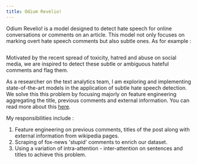 ```yaml
---
title: Odium Revelio!
---
```


Odium Revelio! is a model designed to detect hate speech for online conversations or comments on an article. This model not only focuses on marking overt hate speech comments but also subtle ones. As for example : 

<img src="https://sakshiagarwal.github.io/images/subtle-hate-speeches.PNG" alt="">

Motivated by the recent spread of toxicity, hatred and abuse on social media, we are inspired to detect these subtle or ambiguous hateful comments and flag them.

As a researcher on the text analytics team, I am exploring and implementing state-of-the-art models in the application of subtle hate speech detection. We solve this this problem by focusing majorly on feature engineering aggregating the title, previous comments and external information. You can read more about this [here](https://sakshiagarwal.github.io/odium-revelio.pdf).

My responsibilities include :

1. 	Feature engineering on previous comments, titles of the post along with external information from wikipedia pages.
2. 	Scraping of fox-news 'stupid' comments to enrich our dataset.
3. 	Using a variation of intra-attention - inter-attention on sentences and titles to achieve this problem.

<!--
> Sit amet, consectetur adipisicing elit, sed do eiusmod tempor incididunt ut labore et dolore magna aliqua. Abore et dolore magna aliqua. Ut enim ad minim veniam, quis.
>
> – Akei Yue
1. List with code

    ```
    not highlighted
    multi line
    ``` 2. List with code
    ```javascript
    var dom = document.getElementById('boom')
    console.log(dom);
    ```

---
-->
